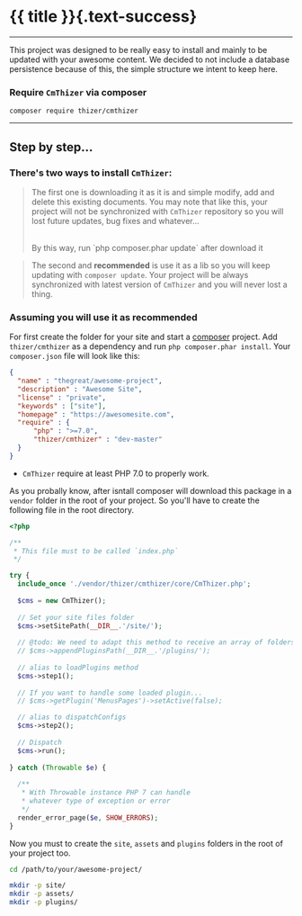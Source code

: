 # {{ title }}{.text-success}
<hr>

This project was designed to be really easy to install and mainly to be updated with
your awesome content. We decided to not include a database persistence because of this, the simple
structure we intent to keep here.

### Require `CmThizer` via composer

`composer require thizer/cmthizer`

--------

## Step by step...

### There's two ways to install `CmThizer`:

> The first one is downloading it as it is and simple modify, add and delete this existing
> documents. You may note that like this, your project will not be synchronized with `CmThizer`
> repository so you will lost future updates, bug fixes and whatever...
> 
> <br/>
> By this way, run `php composer.phar update` after download it

> The second and **recommended** is use it as a lib so you will keep updating with
`composer update`. Your project will be always synchronized with latest version of
`CmThizer` and you will never lost a thing.

### Assuming you will use it as recommended

For first create the folder for your site and start a [composer](https://getcomposer.org/doc/01-basic-usage.md) project.
Add `thizer/cmthizer` as a dependency and run `php composer.phar install`. Your `composer.json` file will look like this:

```json
{
  "name" : "thegreat/awesome-project",
  "description" : "Awesome Site",
  "license" : "private",
  "keywords" : ["site"],
  "homepage" : "https://awesomesite.com",
  "require" : {
      "php" : ">=7.0",
      "thizer/cmthizer" : "dev-master"
  }
}

```

* `CmThizer` require at least PHP 7.0 to properly work.

As you probally know, after isntall composer will download this package in a `vendor` folder in the
root of your project. So you'll have to create the following file in the root directory.

```php
<?php

/**
 * This file must to be called `index.php`
 */

try {
  include_once './vendor/thizer/cmthizer/core/CmThizer.php';
  
  $cms = new CmThizer();
  
  // Set your site files folder
  $cms->setSitePath(__DIR__.'/site/');
  
  // @todo: We need to adapt this method to receive an array of folders
  // $cms->appendPluginsPath(__DIR__.'/plugins/');
  
  // alias to loadPlugins method
  $cms->step1();
  
  // If you want to handle some loaded plugin...
  // $cms->getPlugin('MenusPages')->setActive(false);

  // alias to dispatchConfigs
  $cms->step2();
  
  // Dispatch 
  $cms->run();
  
} catch (Throwable $e) {
  
  /**
   * With Throwable instance PHP 7 can handle
   * whatever type of exception or error
   */
  render_error_page($e, SHOW_ERRORS);
}

```

Now you must to create the `site`, `assets` and `plugins` folders in the root of your project too.

```bash
cd /path/to/your/awesome-project/

mkdir -p site/
mkdir -p assets/
mkdir -p plugins/

```




 
